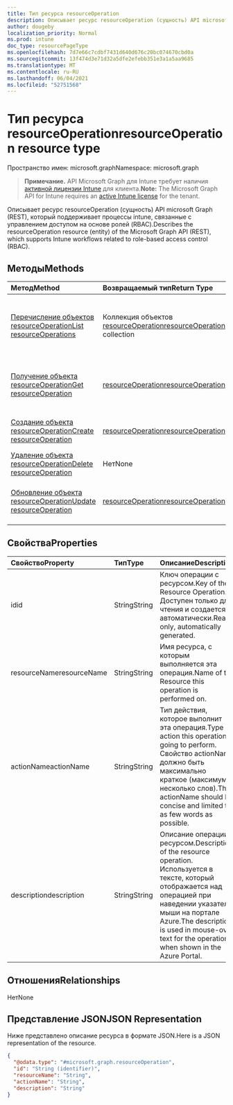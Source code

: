 ```yaml
---
title: Тип ресурса resourceOperation
description: Описывает ресурс resourceOperation (сущность) API microsoft Graph (REST), который поддерживает процессы intune, связанные с управлением доступом на основе ролей (RBAC).
author: dougeby
localization_priority: Normal
ms.prod: intune
doc_type: resourcePageType
ms.openlocfilehash: 7d7e66c7cdbf7431d640d676c20bc074670cbd0a
ms.sourcegitcommit: 13f474d3e71d32a5dfe2efebb351e3a1a5aa9685
ms.translationtype: MT
ms.contentlocale: ru-RU
ms.lasthandoff: 06/04/2021
ms.locfileid: "52751568"
---
```

# <a name="resourceoperation-resource-type"></a><span data-ttu-id="d34db-103">Тип ресурса resourceOperation</span><span class="sxs-lookup"><span data-stu-id="d34db-103">resourceOperation resource type</span></span>

<span data-ttu-id="d34db-104">Пространство имен: microsoft.graph</span><span class="sxs-lookup"><span data-stu-id="d34db-104">Namespace: microsoft.graph</span></span>

> <span data-ttu-id="d34db-105">**Примечание.** API Microsoft Graph для Intune требует наличия [активной лицензии Intune](https://go.microsoft.com/fwlink/?linkid=839381) для клиента.</span><span class="sxs-lookup"><span data-stu-id="d34db-105">**Note:** The Microsoft Graph API for Intune requires an [active Intune license](https://go.microsoft.com/fwlink/?linkid=839381) for the tenant.</span></span>

<span data-ttu-id="d34db-106">Описывает ресурс resourceOperation (сущность) API microsoft Graph (REST), который поддерживает процессы intune, связанные с управлением доступом на основе ролей (RBAC).</span><span class="sxs-lookup"><span data-stu-id="d34db-106">Describes the resourceOperation resource (entity) of the Microsoft Graph API (REST), which supports Intune workflows related to role-based access control (RBAC).</span></span>

## <a name="methods"></a><span data-ttu-id="d34db-107">Методы</span><span class="sxs-lookup"><span data-stu-id="d34db-107">Methods</span></span>
|<span data-ttu-id="d34db-108">Метод</span><span class="sxs-lookup"><span data-stu-id="d34db-108">Method</span></span>|<span data-ttu-id="d34db-109">Возвращаемый тип</span><span class="sxs-lookup"><span data-stu-id="d34db-109">Return Type</span></span>|<span data-ttu-id="d34db-110">Описание</span><span class="sxs-lookup"><span data-stu-id="d34db-110">Description</span></span>|
|:---|:---|:---|
|[<span data-ttu-id="d34db-111">Перечисление объектов resourceOperation</span><span class="sxs-lookup"><span data-stu-id="d34db-111">List resourceOperations</span></span>](../api/intune-rbac-resourceoperation-list.md)|<span data-ttu-id="d34db-112">Коллекция объектов [resourceOperation](../resources/intune-rbac-resourceoperation.md)</span><span class="sxs-lookup"><span data-stu-id="d34db-112">[resourceOperation](../resources/intune-rbac-resourceoperation.md) collection</span></span>|<span data-ttu-id="d34db-113">Список свойств и связей объектов [resourceOperation](../resources/intune-rbac-resourceoperation.md).</span><span class="sxs-lookup"><span data-stu-id="d34db-113">List properties and relationships of the [resourceOperation](../resources/intune-rbac-resourceoperation.md) objects.</span></span>|
|[<span data-ttu-id="d34db-114">Получение объекта resourceOperation</span><span class="sxs-lookup"><span data-stu-id="d34db-114">Get resourceOperation</span></span>](../api/intune-rbac-resourceoperation-get.md)|[<span data-ttu-id="d34db-115">resourceOperation</span><span class="sxs-lookup"><span data-stu-id="d34db-115">resourceOperation</span></span>](../resources/intune-rbac-resourceoperation.md)|<span data-ttu-id="d34db-116">Чтение свойств и связей объекта [resourceOperation](../resources/intune-rbac-resourceoperation.md).</span><span class="sxs-lookup"><span data-stu-id="d34db-116">Read properties and relationships of the [resourceOperation](../resources/intune-rbac-resourceoperation.md) object.</span></span>|
|[<span data-ttu-id="d34db-117">Создание объекта resourceOperation</span><span class="sxs-lookup"><span data-stu-id="d34db-117">Create resourceOperation</span></span>](../api/intune-rbac-resourceoperation-create.md)|[<span data-ttu-id="d34db-118">resourceOperation</span><span class="sxs-lookup"><span data-stu-id="d34db-118">resourceOperation</span></span>](../resources/intune-rbac-resourceoperation.md)|<span data-ttu-id="d34db-119">Создание объекта [resourceOperation](../resources/intune-rbac-resourceoperation.md).</span><span class="sxs-lookup"><span data-stu-id="d34db-119">Create a new [resourceOperation](../resources/intune-rbac-resourceoperation.md) object.</span></span>|
|[<span data-ttu-id="d34db-120">Удаление объекта resourceOperation</span><span class="sxs-lookup"><span data-stu-id="d34db-120">Delete resourceOperation</span></span>](../api/intune-rbac-resourceoperation-delete.md)|<span data-ttu-id="d34db-121">Нет</span><span class="sxs-lookup"><span data-stu-id="d34db-121">None</span></span>|<span data-ttu-id="d34db-122">Удаление объекта [resourceOperation](../resources/intune-rbac-resourceoperation.md).</span><span class="sxs-lookup"><span data-stu-id="d34db-122">Deletes a [resourceOperation](../resources/intune-rbac-resourceoperation.md).</span></span>|
|[<span data-ttu-id="d34db-123">Обновление объекта resourceOperation</span><span class="sxs-lookup"><span data-stu-id="d34db-123">Update resourceOperation</span></span>](../api/intune-rbac-resourceoperation-update.md)|[<span data-ttu-id="d34db-124">resourceOperation</span><span class="sxs-lookup"><span data-stu-id="d34db-124">resourceOperation</span></span>](../resources/intune-rbac-resourceoperation.md)|<span data-ttu-id="d34db-125">Обновление свойств объекта [resourceOperation](../resources/intune-rbac-resourceoperation.md).</span><span class="sxs-lookup"><span data-stu-id="d34db-125">Update the properties of a [resourceOperation](../resources/intune-rbac-resourceoperation.md) object.</span></span>|

## <a name="properties"></a><span data-ttu-id="d34db-126">Свойства</span><span class="sxs-lookup"><span data-stu-id="d34db-126">Properties</span></span>
|<span data-ttu-id="d34db-127">Свойство</span><span class="sxs-lookup"><span data-stu-id="d34db-127">Property</span></span>|<span data-ttu-id="d34db-128">Тип</span><span class="sxs-lookup"><span data-stu-id="d34db-128">Type</span></span>|<span data-ttu-id="d34db-129">Описание</span><span class="sxs-lookup"><span data-stu-id="d34db-129">Description</span></span>|
|:---|:---|:---|
|<span data-ttu-id="d34db-130">id</span><span class="sxs-lookup"><span data-stu-id="d34db-130">id</span></span>|<span data-ttu-id="d34db-131">String</span><span class="sxs-lookup"><span data-stu-id="d34db-131">String</span></span>|<span data-ttu-id="d34db-132">Ключ операции с ресурсом.</span><span class="sxs-lookup"><span data-stu-id="d34db-132">Key of the Resource Operation.</span></span> <span data-ttu-id="d34db-133">Доступен только для чтения и создается автоматически.</span><span class="sxs-lookup"><span data-stu-id="d34db-133">Read-only, automatically generated.</span></span>|
|<span data-ttu-id="d34db-134">resourceName</span><span class="sxs-lookup"><span data-stu-id="d34db-134">resourceName</span></span>|<span data-ttu-id="d34db-135">String</span><span class="sxs-lookup"><span data-stu-id="d34db-135">String</span></span>|<span data-ttu-id="d34db-136">Имя ресурса, с которым выполняется эта операция.</span><span class="sxs-lookup"><span data-stu-id="d34db-136">Name of the Resource this operation is performed on.</span></span>|
|<span data-ttu-id="d34db-137">actionName</span><span class="sxs-lookup"><span data-stu-id="d34db-137">actionName</span></span>|<span data-ttu-id="d34db-138">String</span><span class="sxs-lookup"><span data-stu-id="d34db-138">String</span></span>|<span data-ttu-id="d34db-139">Тип действия, которое выполнит эта операция.</span><span class="sxs-lookup"><span data-stu-id="d34db-139">Type of action this operation is going to perform.</span></span> <span data-ttu-id="d34db-140">Свойство actionName должно быть максимально краткое (максимум несколько слов).</span><span class="sxs-lookup"><span data-stu-id="d34db-140">The actionName should be concise and limited to as few words as possible.</span></span>|
|<span data-ttu-id="d34db-141">description</span><span class="sxs-lookup"><span data-stu-id="d34db-141">description</span></span>|<span data-ttu-id="d34db-142">String</span><span class="sxs-lookup"><span data-stu-id="d34db-142">String</span></span>|<span data-ttu-id="d34db-143">Описание операции с ресурсом.</span><span class="sxs-lookup"><span data-stu-id="d34db-143">Description of the resource operation.</span></span> <span data-ttu-id="d34db-144">Используется в тексте, который отображается над операцией при наведении указателя мыши на портале Azure.</span><span class="sxs-lookup"><span data-stu-id="d34db-144">The description is used in mouse-over text for the operation when shown in the Azure Portal.</span></span>|

## <a name="relationships"></a><span data-ttu-id="d34db-145">Отношения</span><span class="sxs-lookup"><span data-stu-id="d34db-145">Relationships</span></span>
<span data-ttu-id="d34db-146">Нет</span><span class="sxs-lookup"><span data-stu-id="d34db-146">None</span></span>

## <a name="json-representation"></a><span data-ttu-id="d34db-147">Представление JSON</span><span class="sxs-lookup"><span data-stu-id="d34db-147">JSON Representation</span></span>
<span data-ttu-id="d34db-148">Ниже представлено описание ресурса в формате JSON.</span><span class="sxs-lookup"><span data-stu-id="d34db-148">Here is a JSON representation of the resource.</span></span>
<!-- {
  "blockType": "resource",
  "keyProperty": "id",
  "@odata.type": "microsoft.graph.resourceOperation"
}
-->
``` json
{
  "@odata.type": "#microsoft.graph.resourceOperation",
  "id": "String (identifier)",
  "resourceName": "String",
  "actionName": "String",
  "description": "String"
}
```




